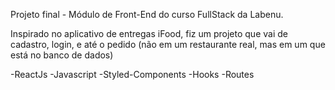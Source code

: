 Projeto final - Módulo de Front-End do curso FullStack da Labenu. 

Inspirado no aplicativo de entregas iFood, fiz um projeto que vai de cadastro, login, e até o pedido (não em um restaurante real, mas em um que está no banco de dados)

-ReactJs
-Javascript
-Styled-Components
-Hooks
-Routes
